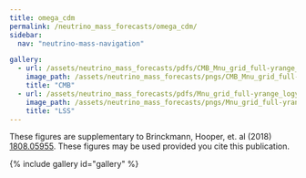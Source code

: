 ```yaml
---
title: omega_cdm
permalink: /neutrino_mass_forecasts/omega_cdm/
sidebar:
  nav: "neutrino-mass-navigation"

gallery:
  - url: /assets/neutrino_mass_forecasts/pdfs/CMB_Mnu_grid_full-yrange_logy_omega_cdm.pdf
    image_path: /assets/neutrino_mass_forecasts/pngs/CMB_Mnu_grid_full-yrange_logy_omega_cdm.png
    title: "CMB"
  - url: /assets/neutrino_mass_forecasts/pdfs/Mnu_grid_full-yrange_logy_omega_cdm.pdf
    image_path: /assets/neutrino_mass_forecasts/pngs/Mnu_grid_full-yrange_logy_omega_cdm.png
    title: "LSS"
---
```

These figures are supplementary to Brinckmann, Hooper, et. al (2018) [1808.05955](https://arxiv.org/abs/1808.05955). These figures may be used provided you cite this publication. 

{% include gallery id="gallery" %}

